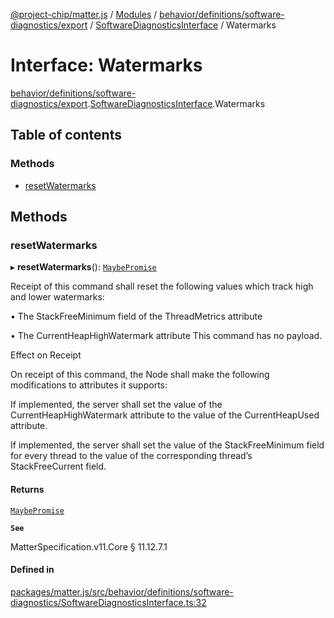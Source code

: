 [@project-chip/matter.js](../README.md) / [Modules](../modules.md) / [behavior/definitions/software-diagnostics/export](../modules/behavior_definitions_software_diagnostics_export.md) / [SoftwareDiagnosticsInterface](../modules/behavior_definitions_software_diagnostics_export.SoftwareDiagnosticsInterface.md) / Watermarks

# Interface: Watermarks

[behavior/definitions/software-diagnostics/export](../modules/behavior_definitions_software_diagnostics_export.md).[SoftwareDiagnosticsInterface](../modules/behavior_definitions_software_diagnostics_export.SoftwareDiagnosticsInterface.md).Watermarks

## Table of contents

### Methods

- [resetWatermarks](behavior_definitions_software_diagnostics_export.SoftwareDiagnosticsInterface.Watermarks.md#resetwatermarks)

## Methods

### resetWatermarks

▸ **resetWatermarks**(): [`MaybePromise`](../modules/util_export.md#maybepromise)

Receipt of this command shall reset the following values which track high and lower watermarks:

  • The StackFreeMinimum field of the ThreadMetrics attribute

  • The CurrentHeapHighWatermark attribute This command has no payload.

Effect on Receipt

On receipt of this command, the Node shall make the following modifications to attributes it supports:

If implemented, the server shall set the value of the CurrentHeapHighWatermark attribute to the value of the
CurrentHeapUsed attribute.

If implemented, the server shall set the value of the StackFreeMinimum field for every thread to the value
of the corresponding thread’s StackFreeCurrent field.

#### Returns

[`MaybePromise`](../modules/util_export.md#maybepromise)

**`See`**

MatterSpecification.v11.Core § 11.12.7.1

#### Defined in

[packages/matter.js/src/behavior/definitions/software-diagnostics/SoftwareDiagnosticsInterface.ts:32](https://github.com/project-chip/matter.js/blob/6d3b6a5d957d88a9231d6ecab4bb41f8133112be/packages/matter.js/src/behavior/definitions/software-diagnostics/SoftwareDiagnosticsInterface.ts#L32)
